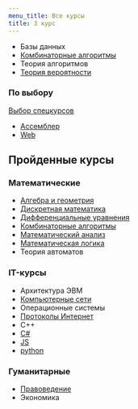 ```yaml
---
menu_title: Все курсы
title: 3 курс
---
```


* Базы данных
* [Комбинаторные алгоритмы](combalg/)
* Теория алгоритмов
* [Теория вероятности](terver)

### По выбору

[Выбор спецкурсов](spec)

* [Ассемблер](assembler)
* [Web](web)

## Пройденные курсы

### Математические

* [Алгебра и геометрия](algem/)
* [Дискретная математика](diskret/)
* [Дифференциальные уравнения](diffur/)
* [Комбинаторные алгоритмы](combalg/)
* [Математический анализ](matan)
* [Математическая логика](logic)
* Теория автоматов

### IT-курсы

* Архитектура ЭВМ
* [Компьютерные сети](https://www.asozykin.ru/courses/networks)
* Операционные системы
* [Протоколы Интернет](inet/)
* С++
* [C#](https://ulearn.me)
* [JS](js.pdf)
* [python](https://www.youtube.com/channel/UClQJvX1TXm0rXoxFtTczNog/playlists)

### Гуманитарные

* [Правоведение](https://docs.google.com/document/d/1jV1fqRsaz7bbDc882UzEfLF8AZTGTC0LLIiUIOA10bQ/edit)
* Экономика